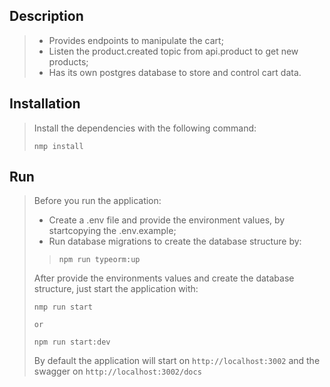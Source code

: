 ## Description

>- Provides endpoints to manipulate the cart;
>- Listen the product.created topic from api.product to get new products;
>- Has its own postgres database to store and control cart data.

## Installation
> Install the dependencies with the following command:
> ```
> nmp install
> ```

## Run
> Before you run the application:
> - Create a .env file and provide the environment values, by startcopying the .env.example;
> - Run database migrations to create the database structure by:
>> ```
>> npm run typeorm:up
>> ```
> 
> After provide the environments values and create the database structure, just start the application with:
> ```
> nmp run start
>
> or
>
> npm run start:dev
> ```
> 
> By default the application will start on ```http://localhost:3002``` and the swagger on ```http://localhost:3002/docs```
